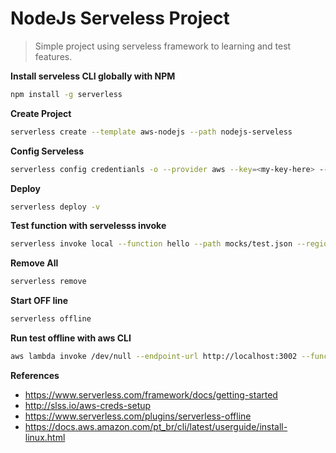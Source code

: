 # NodeJs Serveless Project

> Simple project using serveless framework to learning and test features.

**Install serveless CLI globally with NPM**

```bash
npm install -g serverless
```

**Create Project**

```bash
serverless create --template aws-nodejs --path nodejs-serveless
```

**Config Serveless**

```bash
serverless config credentianls -o --provider aws --key=<my-key-here> --secret <my-secret-here>
```

**Deploy**

```bash
serverless deploy -v
```

**Test function with servelesss invoke**

```bash
serverless invoke local --function hello --path mocks/test.json --region us-east-1
```

**Remove All**

```bash
serverless remove
```

**Start OFF line**

```bash
serverless offline
```

**Run test offline with aws CLI**

```bash
aws lambda invoke /dev/null --endpoint-url http://localhost:3002 --function-name hello
```

**References**

- https://www.serverless.com/framework/docs/getting-started
- http://slss.io/aws-creds-setup
- https://www.serverless.com/plugins/serverless-offline
- https://docs.aws.amazon.com/pt_br/cli/latest/userguide/install-linux.html
